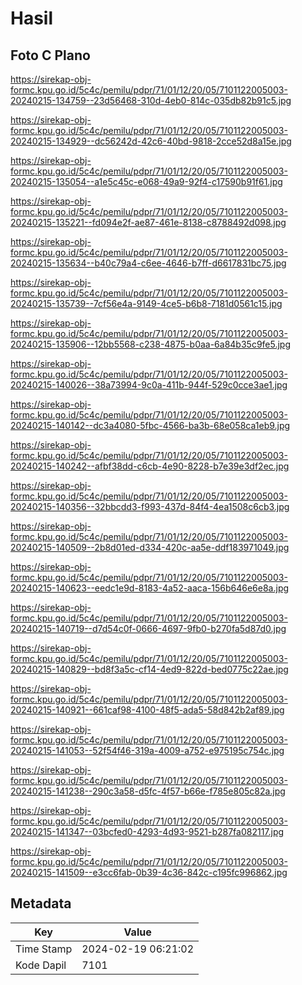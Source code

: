 # Hasil

## Foto C Plano

https://sirekap-obj-formc.kpu.go.id/5c4c/pemilu/pdpr/71/01/12/20/05/7101122005003-20240215-134759--23d56468-310d-4eb0-814c-035db82b91c5.jpg

https://sirekap-obj-formc.kpu.go.id/5c4c/pemilu/pdpr/71/01/12/20/05/7101122005003-20240215-134929--dc56242d-42c6-40bd-9818-2cce52d8a15e.jpg

https://sirekap-obj-formc.kpu.go.id/5c4c/pemilu/pdpr/71/01/12/20/05/7101122005003-20240215-135054--a1e5c45c-e068-49a9-92f4-c17590b91f61.jpg

https://sirekap-obj-formc.kpu.go.id/5c4c/pemilu/pdpr/71/01/12/20/05/7101122005003-20240215-135221--fd094e2f-ae87-461e-8138-c8788492d098.jpg

https://sirekap-obj-formc.kpu.go.id/5c4c/pemilu/pdpr/71/01/12/20/05/7101122005003-20240215-135634--b40c79a4-c6ee-4646-b7ff-d6617831bc75.jpg

https://sirekap-obj-formc.kpu.go.id/5c4c/pemilu/pdpr/71/01/12/20/05/7101122005003-20240215-135739--7cf56e4a-9149-4ce5-b6b8-7181d0561c15.jpg

https://sirekap-obj-formc.kpu.go.id/5c4c/pemilu/pdpr/71/01/12/20/05/7101122005003-20240215-135906--12bb5568-c238-4875-b0aa-6a84b35c9fe5.jpg

https://sirekap-obj-formc.kpu.go.id/5c4c/pemilu/pdpr/71/01/12/20/05/7101122005003-20240215-140026--38a73994-9c0a-411b-944f-529c0cce3ae1.jpg

https://sirekap-obj-formc.kpu.go.id/5c4c/pemilu/pdpr/71/01/12/20/05/7101122005003-20240215-140142--dc3a4080-5fbc-4566-ba3b-68e058ca1eb9.jpg

https://sirekap-obj-formc.kpu.go.id/5c4c/pemilu/pdpr/71/01/12/20/05/7101122005003-20240215-140242--afbf38dd-c6cb-4e90-8228-b7e39e3df2ec.jpg

https://sirekap-obj-formc.kpu.go.id/5c4c/pemilu/pdpr/71/01/12/20/05/7101122005003-20240215-140356--32bbcdd3-f993-437d-84f4-4ea1508c6cb3.jpg

https://sirekap-obj-formc.kpu.go.id/5c4c/pemilu/pdpr/71/01/12/20/05/7101122005003-20240215-140509--2b8d01ed-d334-420c-aa5e-ddf183971049.jpg

https://sirekap-obj-formc.kpu.go.id/5c4c/pemilu/pdpr/71/01/12/20/05/7101122005003-20240215-140623--eedc1e9d-8183-4a52-aaca-156b646e6e8a.jpg

https://sirekap-obj-formc.kpu.go.id/5c4c/pemilu/pdpr/71/01/12/20/05/7101122005003-20240215-140719--d7d54c0f-0666-4697-9fb0-b270fa5d87d0.jpg

https://sirekap-obj-formc.kpu.go.id/5c4c/pemilu/pdpr/71/01/12/20/05/7101122005003-20240215-140829--bd8f3a5c-cf14-4ed9-822d-bed0775c22ae.jpg

https://sirekap-obj-formc.kpu.go.id/5c4c/pemilu/pdpr/71/01/12/20/05/7101122005003-20240215-140921--661caf98-4100-48f5-ada5-58d842b2af89.jpg

https://sirekap-obj-formc.kpu.go.id/5c4c/pemilu/pdpr/71/01/12/20/05/7101122005003-20240215-141053--52f54f46-319a-4009-a752-e975195c754c.jpg

https://sirekap-obj-formc.kpu.go.id/5c4c/pemilu/pdpr/71/01/12/20/05/7101122005003-20240215-141238--290c3a58-d5fc-4f57-b66e-f785e805c82a.jpg

https://sirekap-obj-formc.kpu.go.id/5c4c/pemilu/pdpr/71/01/12/20/05/7101122005003-20240215-141347--03bcfed0-4293-4d93-9521-b287fa082117.jpg

https://sirekap-obj-formc.kpu.go.id/5c4c/pemilu/pdpr/71/01/12/20/05/7101122005003-20240215-141509--e3cc6fab-0b39-4c36-842c-c195fc996862.jpg


## Metadata

| Key        | Value               |
| ---------- | ------------------- |
| Time Stamp | 2024-02-19 06:21:02 |
| Kode Dapil | 7101                |



